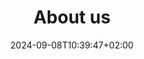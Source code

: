 ---
weight: 290
title: "About us"
description: ""
icon: "article"
date: "2024-09-08T10:39:47+02:00"
lastmod: "2024-09-08T10:39:47+02:00"
draft: true
toc: true
---